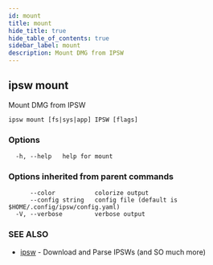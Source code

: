 ```yaml
---
id: mount
title: mount
hide_title: true
hide_table_of_contents: true
sidebar_label: mount
description: Mount DMG from IPSW
---
```

## ipsw mount

Mount DMG from IPSW

```
ipsw mount [fs|sys|app] IPSW [flags]
```

### Options

```
  -h, --help   help for mount
```

### Options inherited from parent commands

```
      --color           colorize output
      --config string   config file (default is $HOME/.config/ipsw/config.yaml)
  -V, --verbose         verbose output
```

### SEE ALSO

* [ipsw](/docs/cli/ipsw)	 - Download and Parse IPSWs (and SO much more)

